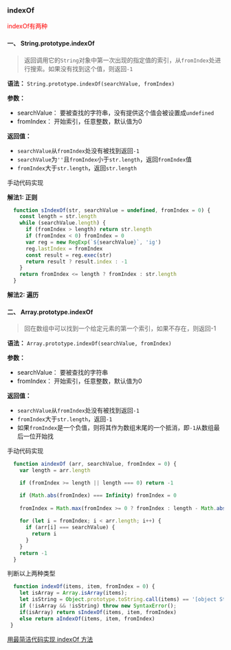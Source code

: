 ### indexOf

<div style="color: red;">indexOf有两种</div>

#### 一、 String.prototype.indexOf

> 返回调用它的```String```对象中第一次出现的指定值的索引，从```fromIndex```处进行搜索。如果没有找到这个值，则返回```-1```

<span style="font-weight: 600;">语法：</span> ```String.prototype.indexOf(searchValue, fromIndex)```

<span style="font-weight: 600;">参数：</span>

+ searchValue： 要被查找的字符串，没有提供这个值会被设置成```undefined```
+ fromIndex： 开始索引，任意整数，默认值为0

<span style="font-weight: 600;">返回值：</span>

+ ```searchValue```从```fromIndex```处没有被找到返回```-1```
+ ```searchValue```为```''```且```fromIndex```小于```str.length```，返回```fromIndex```值
+ ```fromIndex```大于```str.length```，返回```str.length```

手动代码实现

<span style="font-weight: 600;">解法1: 正则</span>

```js
  function sIndexOf(str, searchValue = undefined, fromIndex = 0) {
    const length = str.length
    while (searchValue.length) {
      if (fromIndex > length) return str.length
      if (fromIndex < 0) fromIndex = 0
      var reg = new RegExp(`${searchValue}`, 'ig')
      reg.lastIndex = fromIndex
      const result = reg.exec(str)
      return result ? result.index : -1
    }
    return fromIndex <= length ? fromIndex : str.length
  }
```
<span style="font-weight: 600;">解法2: 遍历</span>


#### 二、 Array.prototype.indexOf

> 回在数组中可以找到一个给定元素的第一个索引，如果不存在，则返回-1

<span style="font-weight: 600;">语法：</span> ```Array.prototype.indexOf(searchValue, fromIndex)```

<span style="font-weight: 600;">参数：</span>

+ searchValue： 要被查找的字符串
+ fromIndex： 开始索引，任意整数，默认值为0

<span style="font-weight: 600;">返回值：</span>

+ ```searchValue```从```fromIndex```处没有被找到返回```-1```
+ ```fromIndex```大于```str.length```，返回```-1```
+ 如果```fromIndex```是一个负值，则将其作为数组末尾的一个抵消，即```-1```从数组最后一位开始找

手动代码实现

```js
  function aindexOf (arr, searchValue, fromIndex = 0) {
    var length = arr.length

    if (fromIndex >= length || length === 0) return -1

    if (Math.abs(fromIndex) === Infinity) fromIndex = 0
    
    fromIndex = Math.max(fromIndex >= 0 ? fromIndex : length - Math.abs(fromIndex), 0);
    
    for (let i = fromIndex; i < arr.length; i++) {
      if (arr[i] === searchValue) {
        return i
      }
    }
    return -1
  } 
```
判断以上两种类型

```js
  function indexOf(items, item, fromIndex = 0) {
    let isArray = Array.isArray(items);
    let isString = Object.prototype.toString.call(items) == '[object String]';
    if (!isArray && !isString) throw new SyntaxError();
    if(isArray) return sIndexOf(items, item, fromIndex)
    else return aIndexOf(items, item, fromIndex)
 }
```

[用最简洁代码实现 indexOf 方法](https://github.com/sisterAn/JavaScript-Algorithms/issues/58)
